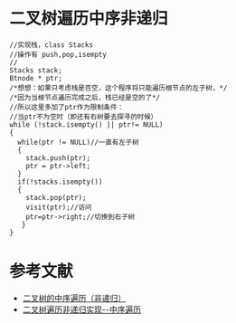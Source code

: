 # 二叉树遍历中序非递归


```
//实现栈，class Stacks
//操作有 push,pop,isempty
//
Stacks stack;
Btnode * ptr;
/*想想：如果只考虑栈是否空，这个程序将只能遍历根节点的左子树，*/
/*因为当根节点遍历完成之后，栈已经是空的了*/
//所以这里多加了ptr作为限制条件：
//当ptr不为空时（即还有右树要去探寻的时候）
while (!stack.isempty() || ptr!= NULL)
{
  while(ptr != NULL)//一直有左子树
  {
    stack.push(ptr);
    ptr = ptr->left;
  }
  if(!stacks.isempty())
  {
    stack.pop(ptr);
    visit(ptr);//访问
    ptr=ptr->right;//切换到右子树
   }
}
```

# 参考文献

- [二叉树的中序遍历（非递归）](https://www.cnblogs.com/hit-joseph/p/9452509.html)
- [二叉树遍历非递归实现--中序遍历](https://www.jianshu.com/p/959652df092b)
